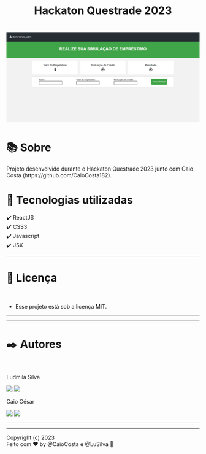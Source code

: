 <h1 align="center"><b>Hackaton Questrade 2023</b></h1>
<h1 align="center"><img src="./appReact.png"></h1>
<h1 >📚  Sobre</h1>
Projeto desenvolvido durante o Hackaton Questrade 2023 junto com Caio Costa (https://github.com/CaioCosta182).


<h1 >🚀  Tecnologias utilizadas</h1>
✔️ ReactJS <br>
✔️ CSS3 <br>
✔️ Javascript <br>
✔️ JSX <br>

---

<h1> 📝 Licença </h1><br>

- Esse projeto está sob a licença MIT. 
---


---
<h1> ✒️ Autores </h1><br>

Ludmila Silva
<p align="left">
  <a href="https://www.linkedin.com/in/ludmila-silva-s0097/" target="_blank"><img src="https://img.shields.io/badge/-LinkedIn-%230077B5?style=for-the-badge&logo=linkedin&logoColor=white"></a>
   <a href="mailto:lud.carina@gmail.com"><img src="https://img.shields.io/badge/Gmail-D14836?style=for-the-badge&logo=gmail&logoColor=white" target="_blank"></a>
</p>


Caio César 
<p align="left">
  <a href="[https://www.linkedin.com/in/](https://www.linkedin.com/in/caiocostadev/)" target="_blank"><img src="https://img.shields.io/badge/-LinkedIn-%230077B5?style=for-the-badge&logo=linkedin&logoColor=white"></a>
   <a href="mailto:caiocosta182@gmail.com"><img src="https://img.shields.io/badge/Gmail-D14836?style=for-the-badge&logo=gmail&logoColor=white" target="_blank"></a>
</p>

---


---
Copyright (c) 2023 <br>
Feito com ♥ by @CaioCosta e  @LuSilva :wave:
